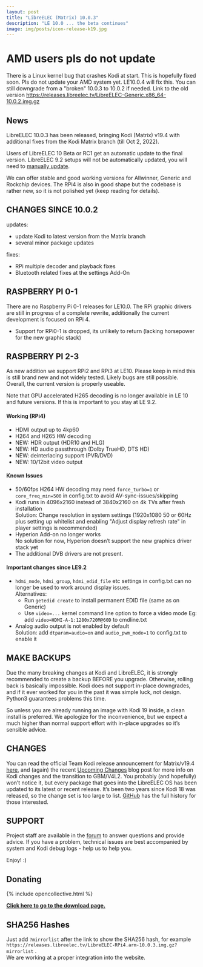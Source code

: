 ```yaml
---
layout: post
title: "LibreELEC (Matrix) 10.0.3"
description: "LE 10.0 ... the beta continues"
image: img/posts/icon-release-k19.jpg
---
```


# AMD users pls do not update

There is a Linux kernel bug that crashes Kodi at start. This is hopefully fixed soon. Pls do not update your AMD system yet. LE10.0.4 will fix this.
You can still downgrade from a "broken" 10.0.3 to 10.0.2 if needed.
Link to the old version https://releases.libreelec.tv/LibreELEC-Generic.x86_64-10.0.2.img.gz

## News

LibreELEC 10.0.3 has been released, bringing Kodi (Matrix) v19.4 with additional fixes from the Kodi Matrix branch (till Oct 2, 2022).
  
Users of LibreELEC 10 Beta or RC1 get an automatic update to the final version. LibreELEC 9.2 setups will not be automatically updated, you will need to [manually update](https://wiki.libreelec.tv/support/update).

We can offer stable and good working versions for Allwinner, Generic and Rockchip devices. The RPi4 is also in good shape but the codebase is rather new, so it is not polished yet (keep reading for details).  

## CHANGES SINCE 10.0.2

updates:

- update Kodi to latest version from the Matrix branch
- several minor package updates

fixes:

- RPi multiple decoder and playback fixes
- Bluetooth related fixes at the settings Add-On

## RASPBERRY PI 0-1

There are no Raspberry Pi 0-1 releases for LE10.0. The RPi graphic drivers are still in progress of a complete rewrite, additionally the current development is focused on RPi 4.

- Support for RPi0-1 is dropped, its unlikely to return (lacking horsepower for the new graphic stack)

## RASPBERRY PI 2-3

As new addition we support RPi2 and RPi3 at LE10. Please keep in mind this is still brand new and not widely tested. Likely bugs are still possible. Overall, the current version is properly useable.

Note that GPU accelerated H265 decoding is no longer available in LE 10 and future versions. If this is important to you stay at LE 9.2.

#### Working (RPi4)

- HDMI output up to 4kp60
- H264 and H265 HW decoding
- NEW: HDR output (HDR10 and HLG)
- NEW: HD audio passthrough (Dolby TrueHD, DTS HD)
- NEW: deinterlacing support (PVR/DVD)
- NEW: 10/12bit video output

#### Known Issues

- 50/60fps H264 HW decoding may need `force_turbo=1` or `core_freq_min=500` in config.txt to avoid AV-sync-issues/skipping
- Kodi runs in 4096x2160 instead of 3840x2160 on 4k TVs after fresh installation  
  Solution: Change resolution in system settings (1920x1080 50 or 60Hz plus setting up whitelist and enabling "Adjust display refresh rate" in player settings is recommended)
- Hyperion Add-on no longer works  
  No solution for now, Hyperion doesn’t support the new graphics driver stack yet
- The additional DVB drivers are not present.

#### Important changes since LE9.2

- `hdmi_mode`, `hdmi_group`, `hdmi_edid_file` etc settings in config.txt can no longer be used to work around display issues.  
  Alternatives:
  - Run `getedid create` to install permanent EDID file (same as on Generic)
  - Use `video=...` kernel command line option to force a video mode
    Eg: add `video=HDMI-A-1:1280x720M@60D` to cmdline.txt
- Analog audio output is not enabled by default  
  Solution: add `dtparam=audio=on` and `audio_pwm_mode=1` to config.txt to enable it

## MAKE BACKUPS

Due the many breaking changes at Kodi and LibreELEC, it is strongly recommended to create a backup BEFORE you upgrade. Otherwise, rolling back is basically impossible. Kodi does not support in-place downgrades, and if it ever worked for you in the past it was simple luck, not design. Python3 guarantees problems this time.

So unless you are already running an image with Kodi 19 inside, a clean install is preferred. We apologize for the inconvenience, but we expect a much higher than normal support effort with in-place upgrades so it’s sensible advice.

## CHANGES

You can read the official Team Kodi release announcement for Matrix/v19.4 [here](https://kodi.tv/article/kodi-matrix-19-4-release/), and (again) the recent [Upcoming Changes](https://libreelec.tv/2021/02/14/upcoming-changes/) blog post for more info on Kodi changes and the transition to GBM/V4L2. You probably (and hopefully) won’t notice it, but every package that goes into the LibreELEC OS has been updated to its latest or recent release. It’s been two years since Kodi 18 was released, so the change set is too large to list. [GitHub](https://github.com/LibreELEC/LibreELEC.tv/releases/tag/10.0.3) has the full history for those interested.

## SUPPORT

Project staff are available in the [forum](https://forum.libreelec.tv) to answer questions and provide advice. If you have a problem, technical issues are best accompanied by system and Kodi debug logs - help us to help you.

Enjoy! :)

## Donating

{% include opencollective.html %}

[**Click here to go to the download page.**](https://libreelec.tv/downloads/)

## SHA256 Hashes

Just add `?mirrorlist` after the link to show the SHA256 hash, for example `https://releases.libreelec.tv/LibreELEC-RPi4.arm-10.0.3.img.gz?mirrorlist` .  
We are working at a proper integration into the website.
